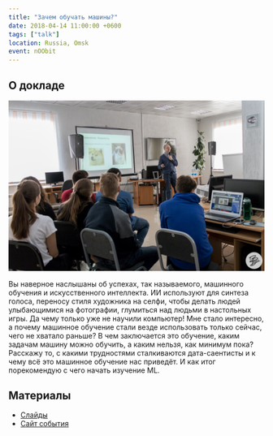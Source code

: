 ```yaml
---
title: "Зачем обучать машины?"
date: 2018-04-14 11:00:00 +0600
tags: ["talk"]
location: Russia, Omsk
event: nOObit
---
```


## О докладе

![Фото](/assets/2018-04-18-why-teach-machines/image.jpeg)

Вы наверное наслышаны об успехах, так называемого, машинного обучения и искусственного интеллекта. ИИ используют для синтеза голоса, переносу стиля художника на селфи, чтобы делать людей улыбающимися на фотографии, глумиться над людьми в настольных игры. Да чему только уже не научили компьютер!
Мне стало интересно, а почему машинное обучение стали везде использовать только сейчас, чего не хватало раньше? В чем заключается это обучение, каким задачам машину можно обучить, а каким нельзя, как минимум пока? Расскажу то, с какими трудностями сталкиваются дата-саентисты и к чему всё это машинное обучение нас приведёт. И как итог порекомендую с чего начать изучение ML.

## Материалы

- [Слайды](https://docs.google.com/presentation/d/10gE-8IgBQwJnesKaLz8iy7yeAwGyGB00K41z-4HewL8/edit?usp=sharing)
- [Сайт события](https://vk.com/n00bit.local)
